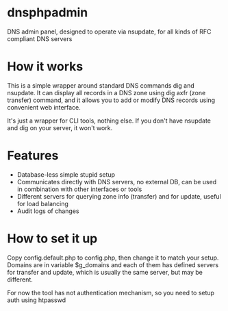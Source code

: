 # dnsphpadmin
DNS admin panel, designed to operate via nsupdate, for all kinds of RFC compliant DNS servers

# How it works
This is a simple wrapper around standard DNS commands dig and nsupdate. It can display all records in a DNS zone using
dig axfr (zone transfer) command, and it allows you to add or modify DNS records using convenient web interface.

It's just a wrapper for CLI tools, nothing else. If you don't have nsupdate and dig on your server, it won't work.

# Features
* Database-less simple stupid setup
* Communicates directly with DNS servers, no external DB, can be used in combination with other interfaces or tools
* Different servers for querying zone info (transfer) and for update, useful for load balancing
* Audit logs of changes

# How to set it up
Copy config.default.php to config.php, then change it to match your setup. Domains are in variable $g_domains and each of them
has defined servers for transfer and update, which is usually the same server, but may be different. 

For now the tool has not authentication mechanism, so you need to setup auth using htpasswd
